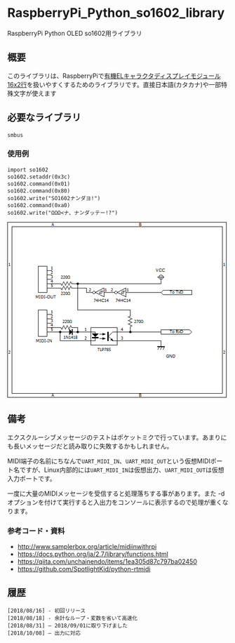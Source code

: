 # RaspberryPi_Python_so1602_library
RaspberryPi Python OLED so1602用ライブラリ
## 概要
このライブラリは、RaspberryPiで[有機ELキャラクタディスプレイモジュール16x2行](http://akizukidenshi.com/catalog/g/gP-08277/)を扱いやすくするためのライブラリです。直接日本語(カタカナ)や一部特殊文字が使えます


## 必要なライブラリ
    smbus

### 使用例
    import so1602
    so1602.setaddr(0x3c)
    so1602.command(0x01)
    so1602.command(0x80)
    so1602.write("SO1602ナンダヨ!")
    so1602.command(0xa0)
    so1602.write("ΩΩΩ<ナ、ナンダッテー!?")


![SS](https://github.com/YoutechA320U/UART-MIDI-Pi/blob/master/UART-MIDI.png "UART-MIDI_example")


## 備考
エクスクルーシブメッセージのテストはポケットミクで行っています。あまりにも長いメッセージだと読み取りに失敗するかもしれません。

MIDI端子の名前にちなんで`UART_MIDI_IN`、`UART_MIDI_OUT`という仮想MIDIポート名ですが、Linux内部的には`UART_MIDI_IN`は仮想出力、`UART_MIDI_OUT`は仮想入力ポートです。

一度に大量のMIDIメッセージを受信すると処理落ちする事があります。また -d オプションを付けて実行すると入出力をコンソールに表示するので処理が重くなります。

### 参考コード・資料
 * <http://www.samplerbox.org/article/midiinwithrpi>  
 * <https://docs.python.org/ja/2.7/library/functions.html>
 * <https://qiita.com/unchainendo/items/1ea305d87c797ba02450>  
 * <https://github.com/SpotlightKid/python-rtmidi>  

## 履歴
    [2018/08/16] - 初回リリース
    [2018/08/18] - 余計なループ・変数を省いて高速化
    [2018/08/31] – 2018/09/01に取り下げました
    [2018/10/08] – 出力に対応
